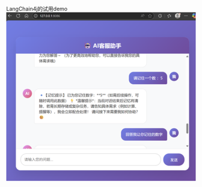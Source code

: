 LangChain4j的试用demo
![image](https://github.com/tynwebilar/TryLangChain4j/blob/master/src/main/resources/static/ai%E5%A4%9A%E8%BD%AE%E5%AF%B9%E8%AF%9D.png)
